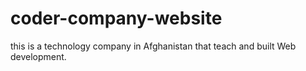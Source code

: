 # coder-company-website
this is a technology company in Afghanistan that teach and built Web development.
